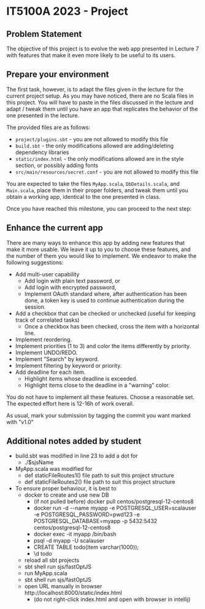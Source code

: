 # IT5100A 2023 - Project

## Problem Statement

The objective of this project is to evolve the web app presented in Lecture 7
with features that make it even more likely to be useful to its users.

## Prepare your environment

The first task, however, is to adapt the files given in the lecture for
the current project setup. As you may have noticed, there are no
Scala files in this project. You will have to paste in the files discussed
in the lecture and adapt / tweak them until you have an app that replicates
the behavior of the one presented in the lecture.

The provided files are as follows:
  * `project/plugins.sbt` - you are not allowed to modify this file
  * `build.sbt` - the only modifications allowed are adding/deleting dependency libraries
  * `static/index.html` - the only modifications allowed are in the style section, or possibly adding fonts
  * `src/main/resources/secret.conf` - you are not allowed to modify this file

You are expected to take the files `MyApp.scala`, `DbDetails.scala`, and `Main.scala`,
place them in their proper folders, and tweak them until you obtain a working app,
identical to the one presented in class.

Once you have reached this milestone, you can proceed to the next step:

## Enhance the current app

There are many ways to enhance this app by adding new features that make it
more usable. We leave it up to you to choose these features, and the
number of them you would like to implement. We endeavor to make the
following suggestions:

  * Add multi-user capability
       * Add login with plain text password, or
       * Add login with encrypted password,
       * Implement OAuth standard where, after authentication has been 
         done, a token key is used to continue authentication during the session.
  * Add a checkbox that can be checked or unchecked 
    (useful for keeping track of correlated tasks)
       * Once a checkbox has been checked, cross the item with a horizontal line.
  * Implement reordering.
  * Implement priorities (1 to 3) and color the items differently by priority.
  * Implement UNDO/REDO.
  * Implement "Search" by keyword.
  * Implement filtering by keyword or priority.
  * Add deadline for each item.
       * Highlight items whose deadline is exceeded.
       * Highlight items close to the deadline in a "warning" color.

You do not have to implement all these features. Choose a reasonable set.
The expected effort here is 12-16h of work overall.

As usual, mark your submission by tagging the commit you want marked with "v1.0"

## Additional notes added by student
* build.sbt was modified in line 23 to add a dot for 
  * ./$sjsName
* MyApp.scala was modified for
  * def staticFileRoutes1() file path to suit this project structure
  * def staticFileRoutes2() file path to suit this project structure
* To ensure proper behaviour, it is best to
  * docker to create and use new DB
    * (if not pulled before) docker pull centos/postgresql-12-centos8 
    * docker run -d --name myapp -e POSTGRESQL_USER=scalauser -e POSTGRESQL_PASSWORD=pwd123 -e POSTGRESQL_DATABASE=myapp -p 5432:5432 centos/postgresql-12-centos8
    * docker exec -it myapp /bin/bash
    * psql -d myapp -U scalauser
    * CREATE TABLE todo(item varchar(1000));
    * \d todo
  * reload all sbt projects 
  * sbt shell run sjs/fastOptJS 
  * run MyApp.scala 
  * sbt shell run sjs/fastOptJS 
  * open URL manually in browser http://localhost:8000/static/index.html
    * (do not right-click index.html and open with browser in intellij)
